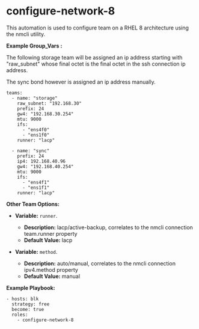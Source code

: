 # configure-network-8

This automation is used to configure team on a RHEL 8 architecture using the nmcli utility.

**Example Group_Vars :**

The following storage team will be assigned an ip address 
starting with "raw_subnet" whose final octet is the final 
octet in the ssh connection ip address.

The sync bond however is assigned an ip address manually.
```
teams:
  - name: "storage"
    raw_subnet: "192.168.30"
    prefix: 24
    gw4: "192.168.30.254"
    mtu: 9000
    ifs:
      - "ens4f0"
      - "ens1f0"
    runner: "lacp"
    
  - name: "sync"
    prefix: 24
    ip4: 192.168.40.96
    gw4: "192.168.40.254"
    mtu: 9000
    ifs:
      - "ens4f1"
      - "ens1f1"
    runner: "lacp"
```


**Other Team Options:**
- **Variable:** `runner`.
    - **Description:** lacp/active-backup, correlates to the nmcli connection team.runner property
    - **Default Value:** lacp
 
- **Variable:** `method`.
    - **Description:** auto/manual, correlates to the nmcli connection ipv4.method property
    - **Default Value:** manual

**Example Playbook:**
```
- hosts: blk
  strategy: free
  become: true
  roles:
    - configure-network-8

```